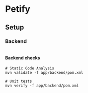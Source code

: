 # Petify

## Setup

### Backend

```

```

#### Backend checks
```
# Static Code Analysis
mvn validate -f app/backend/pom.xml

# Unit tests
mvn verify -f app/backend/pom.xml
```
